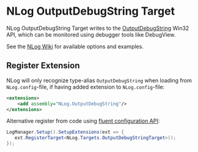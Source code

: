 # NLog OutputDebugString Target

NLog OutputDebugString Target writes to the [OutputDebugString](https://msdn.microsoft.com/da-dk/library/windows/desktop/aa363362.aspx) Win32 API, which can be monitored using debugger tools like DebugView.

See the [NLog Wiki](https://github.com/NLog/NLog/wiki/OutputDebugString-target) for available options and examples.

## Register Extension

NLog will only recognize type-alias `OutputDebugString` when loading from `NLog.config`-file, if having added extension to `NLog.config`-file:

```xml
<extensions>
    <add assembly="NLog.OutputDebugString"/>
</extensions>
```

Alternative register from code using [fluent configuration API](https://github.com/NLog/NLog/wiki/Fluent-Configuration-API):

```csharp
LogManager.Setup().SetupExtensions(ext => {
   ext.RegisterTarget<NLog.Targets.OutputDebugStringTarget>();
});
```
